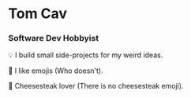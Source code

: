 # Tom Cav
### Software Dev Hobbyist
<p>💡 I build small side-projects for my weird ideas.</p>
<p>🛴 I like emojis (Who doesn't).</p>
<p>🥪 Cheesesteak lover (There is no cheesesteak emoji).</p>

